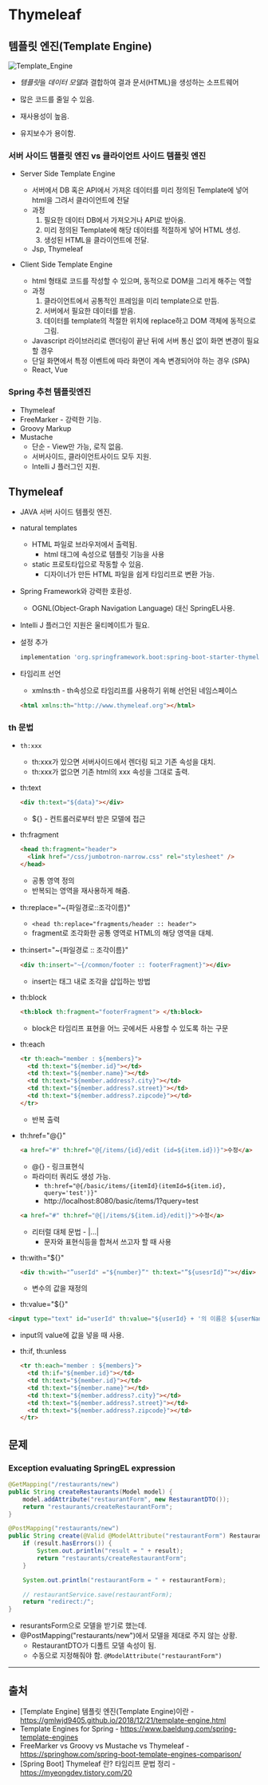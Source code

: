 # Thymeleaf

## 템플릿 엔진(Template Engine)

![Template_Engine](images/Template_Engine.png)

- *템플릿*을 *데이터 모델*과 결합하여 결과 문서(HTML)을 생성하는 소프트웨어

- 많은 코드를 줄일 수 있음.
- 재사용성이 높음.
- 유지보수가 용이함.

### 서버 사이드 템플릿 엔진 vs 클라이언트 사이드 템플릿 엔진

- Server Side Template Engine

  - 서버에서 DB 혹은 API에서 가져온 데이터를 미리 정의된 Template에 넣어 html을 그려서 클라이언트에 전달
  - 과정
    1. 필요한 데이터 DB에서 가져오거나 API로 받아옴.
    2. 미리 정의된 Template에 해당 데이터를 적절하게 넣어 HTML 생성.
    3. 생성된 HTML을 클라이언트에 전달.
  - Jsp, Thymeleaf

- Client Side Template Engine

  - html 형태로 코드를 작성할 수 있으며, 동적으로 DOM을 그리게 해주는 역할
  - 과정
    1. 클라이언트에서 공통적인 프레임을 미리 template으로 만듬.
    2. 서버에서 필요한 데이터를 받음.
    3. 데이터를 template의 적절한 위치에 replace하고 DOM 객체에 동적으로 그림.
  - Javascript 라이브러리로 랜더링이 끝난 뒤에 서버 통신 없이 화면 변경이 필요할 경우
  - 단일 화면에서 특정 이벤트에 따라 화면이 계속 변경되어야 하는 경우 (SPA)
  - React, Vue

### Spring 추천 템플릿엔진

- Thymeleaf
- FreeMarker - 강력한 기능.
- Groovy Markup
- Mustache
  - 단순 - View만 가능, 로직 없음.
  - 서버사이드, 클라이언트사이드 모두 지원.
  - Intelli J 플러그인 지원.

## Thymeleaf

- JAVA 서버 사이드 템플릿 엔진.
- natural templates
  - HTML 파일로 브라우저에서 출력됨.
    - html 태그에 속성으로 템플릿 기능을 사용
  - static 프로토타입으로 작동할 수 있음.
    - 디자이너가 만든 HTML 파일을 쉽게 타임리프로 변환 가능.
- Spring Framework와 강력한 호환성.
  - OGNL(Object-Graph Navigation Language) 대신 SpringEL사용.
- Intelli J 플러그인 지원은 울티메이트가 필요.

- 설정 추가

  ```groovy
  implementation 'org.springframework.boot:spring-boot-starter-thymeleaf'
  ```

- 타임리프 선언

  - xmlns:th - th속성으로 타임리프를 사용하기 위해 선언된 네임스페이스

  ```html
  <html xmlns:th="http://www.thymeleaf.org"></html>
  ```

### th 문법

- `th:xxx`

  - th:xxx가 있으면 서버사이드에서 렌더링 되고 기존 속성을 대치.
  - th:xxx가 없으면 기존 html의 xxx 속성을 그대로 출력.

- th:text

  ```html
  <div th:text="${data}"></div>
  ```

  - ${} - 컨트롤러로부터 받은 모델에 접근

- th:fragment

  ```html
  <head th:fragment="header">
    <link href="/css/jumbotron-narrow.css" rel="stylesheet" />
  </head>
  ```

  - 공통 영역 정의
  - 반복되는 영역을 재사용하게 해줌.

- th:replace="~{파일경로::조각이름}"

  - `<head th:replace="fragments/header :: header">`
  - fragment로 조각화한 공통 영역로 HTML의 해당 영역을 대체.

- th:insert="~{파일경로 :: 조각이름}"

  ```html
  <div th:insert="~{/common/footer :: footerFragment}"></div>
  ```

  - insert는 태그 내로 조각을 삽입하는 방법

- th:block

  ```html
  <th:block th:fragment="footerFragment"> </th:block>
  ```

  - block은 타임리프 표현을 어느 곳에서든 사용할 수 있도록 하는 구문

- th:each

  ```html
  <tr th:each="member : ${members}">
    <td th:text="${member.id}"></td>
    <td th:text="${member.name}"></td>
    <td th:text="${member.address?.city}"></td>
    <td th:text="${member.address?.street}"></td>
    <td th:text="${member.address?.zipcode}"></td>
  </tr>
  ```

  - 반복 출력

- th:href="@{}"

  ```html
  <a href="#" th:href="@{/items/{id}/edit (id=${item.id})}">수정</a>
  ```

  - @{} - 링크표현식
  - 파라미터 쿼리도 생성 가능.
    - `th:href="@{/basic/items/{itemId}(itemId=${item.id}, query='test')}"`
    - http://localhost:8080/basic/items/1?query=test

  ```html
  <a href="#" th:href="@{|/items/${item.id}/edit|}">수정</a>
  ```

  - 리터럴 대체 문법 - |...|
    - 문자와 표현식등을 합쳐서 쓰고자 할 때 사용

- th:with="${}"

  ```html
  <div th:with="”userId" ="${number}”" th:text="”${usesrId}”"></div>
  ```

  - 변수의 값을 재정의

- th:value="${}"

```html
<input type="text" id="userId" th:value="${userId} + '의 이름은 ${userName}" />
```

- input의 value에 값을 넣을 때 사용.

- th:if, th:unless

  ```html
  <tr th:each="member : ${members}">
    <td th:if="${member.id}"></td>
    <td th:text="${member.id}"></td>
    <td th:text="${member.name}"></td>
    <td th:text="${member.address?.city}"></td>
    <td th:text="${member.address?.street}"></td>
    <td th:text="${member.address?.zipcode}"></td>
  </tr>
  ```

## 문제

### Exception evaluating SpringEL expression

```java
@GetMapping("/restaurants/new")
public String createRestaurants(Model model) {
    model.addAttribute("restaurantForm", new RestaurantDTO());
    return "restaurants/createRestaurantForm";
}

@PostMapping("restaurants/new")
public String create(@Valid @ModelAttribute("restaurantForm") RestaurantDTO restaurantForm, BindingResult result) {
    if (result.hasErrors()) {
        System.out.println("result = " + result);
        return "restaurants/createRestaurantForm";
    }

    System.out.println("restaurantForm = " + restaurantForm);

    // restaurantService.save(restaurantForm);
    return "redirect:/";
}
```

- resurantsForm으로 모델을 받기로 했는데.
- @PostMapping("restaurants/new")에서 모델을 제대로 주지 않는 상황.
  - RestaurantDTO가 디폴트 모델 속성이 됨.
  - 수동으로 지정해줘야 함. `@ModelAttribute("restaurantForm")`

---

## 출처

- [Template Engine] 템플릿 엔진(Template Engine)이란 - <https://gmlwjd9405.github.io/2018/12/21/template-engine.html>
- Template Engines for Spring - <https://www.baeldung.com/spring-template-engines>
- FreeMarker vs Groovy vs Mustache vs Thymeleaf - <https://springhow.com/spring-boot-template-engines-comparison/>
- [Spring Boot] Thymeleaf 란? 타임리프 문법 정리 - <https://myeongdev.tistory.com/20>
